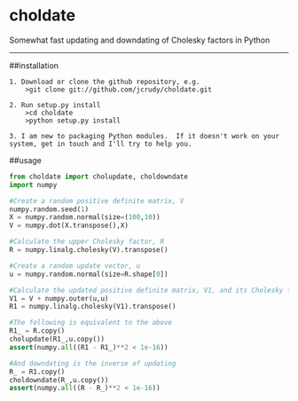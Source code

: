 choldate
========

Somewhat fast updating and downdating of Cholesky factors in Python
________

##installation

	1. Download or clone the github repository, e.g.
	    >git clone git://github.com/jcrudy/choldate.git
	    
	2. Run setup.py install
	    >cd choldate
	    >python setup.py install
	    
	3. I am new to packaging Python modules.  If it doesn't work on your system, get in touch and I'll try to help you.

##usage
```python
from choldate import cholupdate, choldowndate
import numpy

#Create a random positive definite matrix, V
numpy.random.seed(1)
X = numpy.random.normal(size=(100,10))
V = numpy.dot(X.transpose(),X)

#Calculate the upper Cholesky factor, R
R = numpy.linalg.cholesky(V).transpose()

#Create a random update vector, u
u = numpy.random.normal(size=R.shape[0])

#Calculate the updated positive definite matrix, V1, and its Cholesky factor, R1
V1 = V + numpy.outer(u,u)
R1 = numpy.linalg.cholesky(V1).transpose()

#The following is equivalent to the above
R1_ = R.copy()
cholupdate(R1_,u.copy())
assert(numpy.all((R1 - R1_)**2 < 1e-16))

#And downdating is the inverse of updating
R_ = R1.copy()
choldowndate(R_,u.copy())
assert(numpy.all((R - R_)**2 < 1e-16))  
``` 
